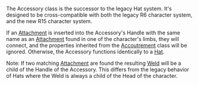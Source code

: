 The Accessory class is the successor to the legacy Hat system. It's designed to be cross-compatible with both the legacy R6 character system, and the new R15 character system.

If an [Attachment](https://developer.roblox.com/en-us/api-reference/class/Attachment) is inserted into the Accessory's Handle with the same name as an [Attachment](https://developer.roblox.com/en-us/api-reference/class/Attachment) found in one of the character's limbs, they will connect, and the properties inherited from the [Accoutrement](https://developer.roblox.com/en-us/api-reference/class/Accoutrement) class will be ignored. Otherwise, the Accessory functions identically to a [Hat](https://developer.roblox.com/en-us/api-reference/class/Hat).

Note: If two matching [Attachment](https://developer.roblox.com/en-us/api-reference/class/Attachment) are found the resulting [Weld](https://developer.roblox.com/en-us/api-reference/class/Weld) will be a child of the Handle of the Accessory. This differs from the legacy behavior of Hats where the Weld is always a child of the Head of the character.